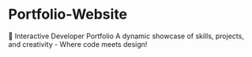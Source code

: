 # Portfolio-Website
🌟 Interactive Developer Portfolio A dynamic showcase of skills, projects, and creativity - Where code meets design!
